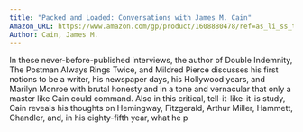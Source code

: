 ```yaml
---
title: "Packed and Loaded: Conversations with James M. Cain"
Amazon_URL: https://www.amazon.com/gp/product/1608880478/ref=as_li_ss_tl?ie=UTF8&linkCode=ll1&tag=internetbo00a-20
Author: Cain, James M.
---
```

In these never-before-published interviews, the author of Double Indemnity, The Postman Always Rings Twice, and Mildred Pierce  discusses his first notions to be a writer, his newspaper days, his Hollywood years, and Marilyn Monroe with brutal honesty and in a tone and vernacular that only a master like Cain could command. Also in this critical, tell-it-like-it-is study, Cain reveals his thoughts on Hemingway, Fitzgerald, Arthur Miller, Hammett, Chandler, and, in his eighty-fifth year, what he p